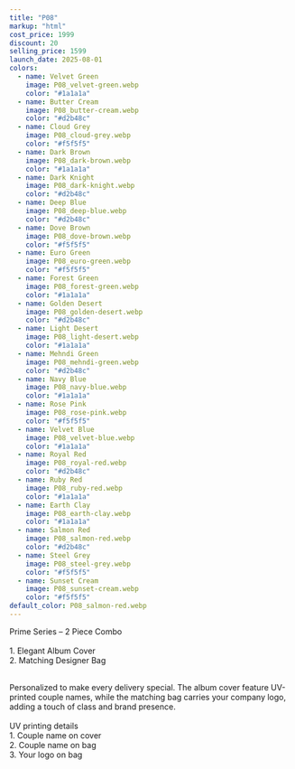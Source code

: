 ```yaml
---
title: "P08"
markup: "html"
cost_price: 1999
discount: 20
selling_price: 1599
launch_date: 2025-08-01
colors:
  - name: Velvet Green
    image: P08_velvet-green.webp
    color: "#1a1a1a"
  - name: Butter Cream
    image: P08_butter-cream.webp
    color: "#d2b48c"
  - name: Cloud Grey
    image: P08_cloud-grey.webp
    color: "#f5f5f5"
  - name: Dark Brown
    image: P08_dark-brown.webp
    color: "#1a1a1a"
  - name: Dark Knight
    image: P08_dark-knight.webp
    color: "#d2b48c"
  - name: Deep Blue
    image: P08_deep-blue.webp
    color: "#d2b48c"
  - name: Dove Brown
    image: P08_dove-brown.webp
    color: "#f5f5f5"
  - name: Euro Green
    image: P08_euro-green.webp
    color: "#f5f5f5"
  - name: Forest Green
    image: P08_forest-green.webp
    color: "#1a1a1a"
  - name: Golden Desert
    image: P08_golden-desert.webp
    color: "#d2b48c"
  - name: Light Desert
    image: P08_light-desert.webp
    color: "#1a1a1a"
  - name: Mehndi Green
    image: P08_mehndi-green.webp
    color: "#d2b48c"
  - name: Navy Blue
    image: P08_navy-blue.webp
    color: "#1a1a1a"
  - name: Rose Pink
    image: P08_rose-pink.webp
    color: "#f5f5f5"
  - name: Velvet Blue
    image: P08_velvet-blue.webp
    color: "#1a1a1a"
  - name: Royal Red
    image: P08_royal-red.webp
    color: "#d2b48c"
  - name: Ruby Red
    image: P08_ruby-red.webp
    color: "#1a1a1a"
  - name: Earth Clay
    image: P08_earth-clay.webp
    color: "#1a1a1a"
  - name: Salmon Red
    image: P08_salmon-red.webp
    color: "#d2b48c"
  - name: Steel Grey
    image: P08_steel-grey.webp
    color: "#f5f5f5"
  - name: Sunset Cream
    image: P08_sunset-cream.webp
    color: "#f5f5f5"
default_color: P08_salmon-red.webp
---
```


Prime Series – 2 Piece Combo<br><br> <span class='text-b font-medium text-lime-300 mb-1'> 1. Elegant Album Cover<br> 2. Matching Designer Bag<br><br> </span> <div class='max-w-xl mx-auto'> Personalized to make every delivery special. The album cover feature UV-printed couple names, while the matching bag carries your company logo, adding a touch of class and brand presence. </div> <div class='max-w-xl mx-auto text-b font-medium text-lime-300 mb-1'> <br>UV printing details<br> </div> <span class='text-r mb-1'> 1. Couple name on cover<br> 2. Couple name on bag<br> 3. Your logo on bag<br> </span>
